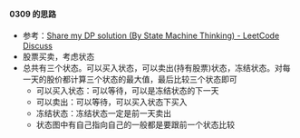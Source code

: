 #### 0309 的思路

- 参考：[Share my DP solution (By State Machine Thinking) - LeetCode Discuss](https://leetcode.com/problems/best-time-to-buy-and-sell-stock-with-cooldown/discuss/75928/Share-my-DP-solution-(By-State-Machine-Thinking))
- 股票买卖，考虑状态
- 总共有三个状态。可以买入状态，可以卖出(持有股票)状态，冻结状态。对每一天的股价都计算三个状态的最大值，最后比较三个状态即可
  - 可以买入状态：可以等待，可以是冻结状态的下一天
  - 可以卖出：可以等待，可以买入状态下买入
  - 冻结状态：冻结状态一定是前一天卖出
  - 状态图中有自己指向自己的一般都是要跟前一个状态比较
